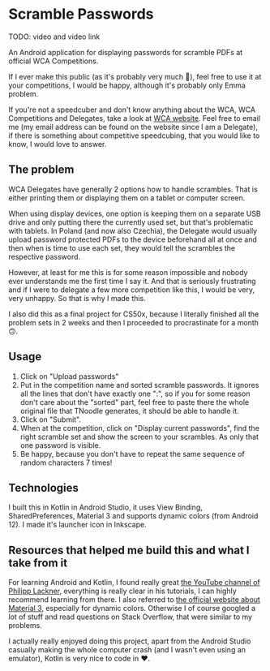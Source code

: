 # Scramble Passwords
TODO: video and video link

An Android application for displaying passwords for scramble PDFs at official WCA Competitions.

If I ever make this public (as it's probably very much 🍝), feel free to use it at your competitions, I would be happy, although it's probably only Emma problem.

If you're not a speedcuber and don't know anything about the WCA, WCA Competitions and Delegates, take a look at [WCA website](https://www.worldcubeassociation.org/). Feel free to email me (my email address can be found on the website since I am a Delegate), if there is something about competitive speedcubing, that you would like to know, I would love to answer.

## The problem
WCA Delegates have generally 2 options how to handle scrambles. That is either printing them or displaying them on a tablet or computer screen.

When using display devices, one option is keeping them on a separate USB drive and only putting there the currently used set, but that's problematic with tablets. In Poland (and now also Czechia), the Delegate would usually upload password protected PDFs to the device beforehand all at once and then when is time to use each set, they would tell the scrambles the respective password.

However, at least for me this is for some reason impossible and nobody ever understands me the first time I say it. And that is seriously frustrating and if I were to delegate a few more competition like this, I would be very, very unhappy. So that is why I made this.

I also did this as a final project for CS50x, because I literally finished all the problem sets in 2 weeks and then I proceeded to procrastinate for a month 🙃.

## Usage
1. Click on "Upload passwords"
2. Put in the competition name and sorted scramble passwords. It ignores all the lines that don't have exactly one ":", so if you for some reason don't care about the "sorted" part, feel free to paste there the whole original file that TNoodle generates, it should be able to handle it.
3. Click on "Submit".
4. When at the competition, click on "Display current passwords", find the right scramble set and show the screen to your scrambles. As only that one password is visible.
5. Be happy, because you don't have to repeat the same sequence of random characters 7 times!

## Technologies
I built this in Kotlin in Android Studio, it uses View Binding, SharedPreferences, Material 3 and supports dynamic colors (from Android 12). I made it's launcher icon in Inkscape.

## Resources that helped me build this and what I take from it
For learning Android and Kotlin, I found really great [the YouTube channel of Philipp Lackner](https://www.youtube.com/@PhilippLackner), everything is really clear in his tutorials, I can highly recommend learning from there. I also referred to [the official website about Material 3](https://m3.material.io/), especially for dynamic colors. Otherwise I of course googled a lot of stuff and read questions on Stack Overflow, that were similar to my problems.

I actually really enjoyed doing this project, apart from the Android Studio casually making the whole computer crash (and I wasn't even using an emulator), Kotlin is very nice to code in ❤️.
